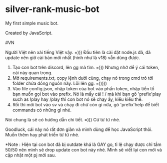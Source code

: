 # silver-rank-music-bot
My first simple music bot.

Created by JavaScript.

#VN

Người Việt nên xài tiếng Việt vậy. =)))
Đầu tiên là cài đặt node.js đã, đã update nên giờ cài bản mới nhất (hình như là v18) vẫn dùng được. 

1. Tạo con bot trên discord, lên gg mà tìm. =))) Nhưng nhớ để ý cái token, cái này quan trọng.
2. Mở requirements.txt, copy lệnh dưới cùng, chạy nó trong cmd trỏ tới folder chứa đống nguồn này. Lỗi lên gg. =)))))
3. Vào file config.json, nhập token của bot vào phần token, nhập tiền tố bạn muốn gọi bot vào prefix. Nó là mấy cái ! / mà khi bạn gõ 'prefix'play such as !play hay /play thì con bot nó sẽ chạy ấy, kiểu kiểu thế.
4. Rồi thì mời bot vào sv và chạy đi chứ còn gì nữa, gõ 'prefix'help để biết commands có những gì nhé.

Nói chung là sẽ có hướng dẫn chi tiết. =))) Cứ từ từ nhé.

Goodluck, cái này nó rất đơn giản và mình dùng để học JavaScript thôi. Muốn thêm hay phát triển từ từ nhé.

*Note :  Hiện tại con bot đã bị outdate khá là GAY go, tỉ lệ chạy được chỉ tầm 50/50 nên mình sẽ drop update con bot này nhé. Mình sẽ viết lại con mới và cập nhật một pj mới sau.
